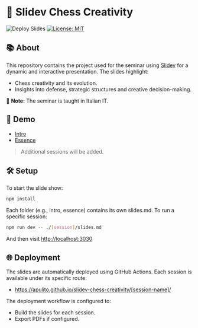 # 🎨 Slidev Chess Creativity

![Deploy Slides](https://github.com/apulito/slidev-chess-creativity/actions/workflows/deploy.yml/badge.svg)
[![License: MIT](https://img.shields.io/badge/License-MIT-yellow.svg)](https://opensource.org/licenses/MIT)

## 📚 About 
This repository contains the project used for the seminar using [Slidev](https://sli.dev/) for a dynamic and interactive presentation. The slides highlight:

- Chess creativity and its evolution.
- Insights into defense, strategic structures and creative decision-making.

🛑 **Note:** The seminar is taught in Italian IT.

## 🚀 Demo 
- [Intro](https://apulito.github.io/slidev-chess-creativity/intro)
- [Essence](https://apulito.github.io/slidev-chess-creativity/essence)

> Additional sessions will be added.

## 🛠️ Setup 
To start the slide show:
```bash
npm install
```

Each folder (e.g., intro, essence) contains its own slides.md. To run a specific session:
```bash
npm run dev -- ./[session]/slides.md
```
And then visit <http://localhost:3030>

## 🌐 Deployment
The slides are automatically deployed using GitHub Actions. Each session is available under its specific route:

- https://apulito.github.io/slidev-chess-creativity/[session-name]/

The deployment workflow is configured to:

- Build the slides for each session.
- Export PDFs if configured.
